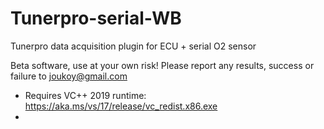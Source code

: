 # Tunerpro-serial-WB
Tunerpro data acquisition plugin for ECU + serial O2 sensor

Beta software, use at your own risk!
Please report any results, success or failure to joukoy@gmail.com

* Requires VC++ 2019 runtime: https://aka.ms/vs/17/release/vc_redist.x86.exe
* 
